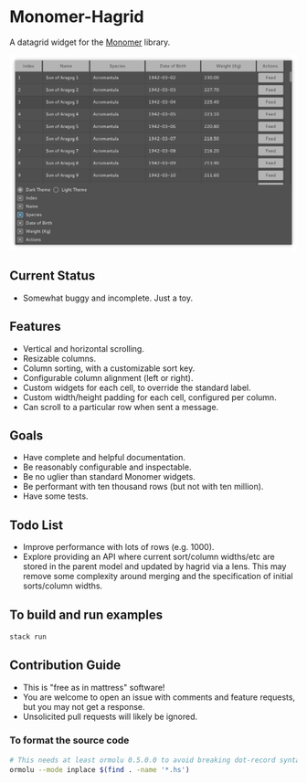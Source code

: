 # Monomer-Hagrid

A datagrid widget for the [Monomer](https://github.com/fjvallarino/monomer) library.

![Example hagrid widget screenshot](readme/example.png)

## Current Status
- Somewhat buggy and incomplete. Just a toy.

## Features
- Vertical and horizontal scrolling.
- Resizable columns.
- Column sorting, with a customizable sort key.
- Configurable column alignment (left or right).
- Custom widgets for each cell, to override the standard label.
- Custom width/height padding for each cell, configured per column.
- Can scroll to a particular row when sent a message.

## Goals
- Have complete and helpful documentation.
- Be reasonably configurable and inspectable.
- Be no uglier than standard Monomer widgets.
- Be performant with ten thousand rows (but not with ten million).
- Have some tests.

## Todo List
- Improve performance with lots of rows (e.g. 1000).
- Explore providing an API where current sort/column widths/etc are stored in the parent model and updated by hagrid via a lens. This may remove some complexity around merging and the specification of initial sorts/column widths.

## To build and run examples
```bash
stack run
```

## Contribution Guide
- This is "free as in mattress" software!
- You are welcome to open an issue with comments and feature requests, but you may not get a response.
- Unsolicited pull requests will likely be ignored.

### To format the source code

```bash
# This needs at least ormolu 0.5.0.0 to avoid breaking dot-record syntax
ormolu --mode inplace $(find . -name '*.hs')
```